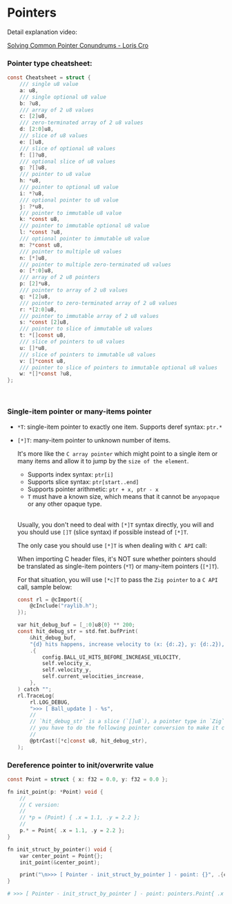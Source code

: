 # Pointers

Detail explanation video:

[Solving Common Pointer Conundrums - Loris Cro](https://www.youtube.com/watch?v=VgjRyaRTH6E)

### Pointer type cheatsheet:

```c
const Cheatsheet = struct {
    /// single u8 value
    a: u8,
    /// single optional u8 value
    b: ?u8,
    /// array of 2 u8 values
    c: [2]u8,
    /// zero-terminated array of 2 u8 values
    d: [2:0]u8,
    /// slice of u8 values
    e: []u8,
    /// slice of optional u8 values
    f: []?u8,
    /// optional slice of u8 values
    g: ?[]u8,
    /// pointer to u8 value
    h: *u8,
    /// pointer to optional u8 value
    i: *?u8,
    /// optional pointer to u8 value
    j: ?*u8,
    /// pointer to immutable u8 value
    k: *const u8,
    /// pointer to immutable optional u8 value
    l: *const ?u8,
    /// optional pointer to immutable u8 value
    m: ?*const u8,
    /// pointer to multiple u8 values
    n: [*]u8,
    /// pointer to multiple zero-terminated u8 values
    o: [*:0]u8,
    /// array of 2 u8 pointers
    p: [2]*u8,
    /// pointer to array of 2 u8 values
    q: *[2]u8,
    /// pointer to zero-terminated array of 2 u8 values
    r: *[2:0]u8,
    /// pointer to immutable array of 2 u8 values
    s: *const [2]u8,
    /// pointer to slice of immutable u8 values
    t: *[]const u8,
    /// slice of pointers to u8 values
    u: []*u8,
    /// slice of pointers to immutable u8 values
    v: []*const u8,
    /// pointer to slice of pointers to immutable optional u8 values
    w: *[]*const ?u8,
};
```

</br>

### Single-item pointer or many-items pointer

- `*T`: single-item pointer to exactly one item. Supports deref syntax: `ptr.*`

- `[*]T`: many-item pointer to unknown number of items.

     It's more like the `C array pointer` which might point to a single item or many items and allow it to jump by the `size of the element`.

    - Supports index syntax: `ptr[i]`
    - Supports slice syntax: `ptr[start..end]`
    - Supports pointer arithmetic: `ptr + x, ptr - x`
    - `T` must have a known size, which means that it cannot be `anyopaque` or
    any other opaque type.

    </br>

    Usually, you don't need to deal with `[*]T` syntax directly, you will and
    you should use `[]T` (slice syntax) if possible instead of `[*]T`.

    The only case you should use `[*]T` is when dealing with `C API` call:

    When importing C header files, it's NOT sure whether pointers should be
    translated as single-item pointers (`*T`) or many-item pointers (`[*]T`).

    For that situation, you will use `[*c]T` to pass the `Zig pointer` to a
    `C API` call, sample below:

    ```c
    const rl = @cImport({
        @cInclude("raylib.h");
    });

    var hit_debug_buf = [_:0]u8{0} ** 200;
    const hit_debug_str = std.fmt.bufPrint(
        &hit_debug_buf,
        "{d} hits happens, increase velocity to (x: {d:.2}, y: {d:.2}), current_velocities_increase: {d}",
        .{
            config.BALL_UI_HITS_BEFORE_INCREASE_VELOCITY,
            self.velocity_x,
            self.velocity_y,
            self.current_velocities_increase,
        },
    ) catch "";
    rl.TraceLog(
        rl.LOG_DEBUG,
        ">>> [ Ball_update ] - %s",
        //
        // `hit_debug_str` is a slice (`[]u8`), a pointer type in `Zig`, and
        // you have to do the following pointer conversion to make it compiles
        //
        @ptrCast([*c]const u8, hit_debug_str),
    );
    ```


### Dereference pointer to init/overwrite value

```c
const Point = struct { x: f32 = 0.0, y: f32 = 0.0 };

fn init_point(p: *Point) void {
    //
    // C version:
    //
    // *p = (Point) { .x = 1.1, .y = 2.2 };
    //
    p.* = Point{ .x = 1.1, .y = 2.2 };
}

fn init_struct_by_pointer() void {
    var center_point = Point{};
    init_point(&center_point);

    print("\n>>> [ Pointer - init_struct_by_pointer ] - point: {}", .{center_point});
}
```

```bash
# >>> [ Pointer - init_struct_by_pointer ] - point: pointers.Point{ .x = 1.10000002e+00, .y = 2.20000004e+00 }⏎
```

</br>

